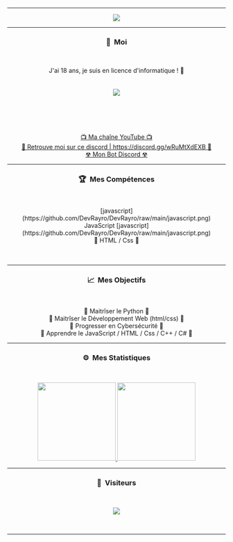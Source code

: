 -----

<p align = "center">
<img src="https://i.imgur.com/i3r2p1b.gif?noredirect">
</p>

-----
### <p align="center">🧠 &nbsp;Moi</p>
<br>
<p align="center">
  J'ai 18 ans, je suis en licence d'informatique ! 🙂
  <br>
  <br>
  <br>
  <img src="https://www.icegif.com/wp-content/uploads/tanjiro-kamado-icegif-6.gif">
  <br>
  <br>
  <br>
  <br>
  <br>
  <br>
  <a href="https://www.youtube.com/c/2spyyy">📺 Ma chaîne YouTube 📺</a>
  <br>
  <a href="https://discord.gg/wRuMtXdEXB">💬 Retrouve moi sur ce discord | https://discord.gg/wRuMtXdEXB 💬</a>
  <br>
  <a href="https://discord.com/api/oauth2/authorize?client_id=828342022091964507&permissions=4294967287&scope=bot">☢ Mon Bot Discord ☢</a>
  <br>
</p>

-----
### <p align="center">🏆 &nbsp;Mes Compétences</p>
<br>
<p align="center">
 [javascript](https://github.com/DevRayro/DevRayro/raw/main/javascript.png) JavaScript [javascript](https://github.com/DevRayro/DevRayro/raw/main/javascript.png)
  <br>
  💠 HTML / Css 💠
  <br>
  <br>
  <br>
</p>

-----
### <p align="center">📈 &nbsp;Mes Objectifs</p>
<br>
<p align="center">
  🐍 Maitrîser le Python 🐍
  <br>
  💠 Maitrîser le Développement Web (html/css) 💠
  <br>
  🔐 Progresser en Cybersécurité 🔐
  <br>
  🎃 Apprendre le JavaScript / HTML / Css / C++ / C# 🎃
  <br>
</p>


-----
### <p align="center">⚙️ &nbsp;Mes Statistiques</p>
<br>
<p align="center">
<a href="https://github.com/DevRayro">
  <img height="180em" src="https://github-readme-stats-eight-theta.vercel.app/api?username=DevRayro&show_icons=true&theme=react&include_all_commits=true&locale=fr"/>
  <img height="180em" src="https://github-readme-stats-eight-theta.vercel.app/api/top-langs/?username=DevRayro&layout=compact&langs_count=8&theme=react&locale=fr"/>
</a>
  
</p>

-----

### <p align="center">👀 &nbsp;Visiteurs</p>
<br>
<p align="center">
  <img src="https://profile-counter.glitch.me/DevRayro/count.svg" />
</p>
<br>

-----
